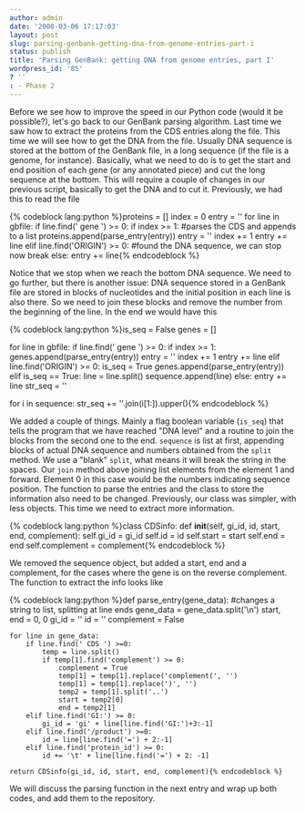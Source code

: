 ```yaml
---
author: admin
date: '2008-03-06 17:17:03'
layout: post
slug: parsing-genbank-getting-dna-from-genome-entries-part-i
status: publish
title: 'Parsing GenBank: getting DNA from genome entries, part I'
wordpress_id: '85'
? ''
: - Phase 2
---
```


Before we see how to improve the speed in our Python code (would it be
possible?), let's go back to our GenBank parsing algorithm. Last time we
saw how to extract the proteins from the CDS entries along the file.
This time we will see how to get the DNA from the file. Usually DNA
sequence is stored at the bottom of the GenBank file, in a long sequence
(if the file is a genome, for instance). Basically, what we need to do
is to get the start and end position of each gene (or any annotated
piece) and cut the long sequence at the bottom. This will require a
couple of changes in our previous script, basically to get the DNA and
to cut it. Previously, we had this to read the file 

{% codeblock lang:python %}proteins = [] 
index = 0 entry = '' 
for line in gbfile:
	if line.find(' gene ') >= 0: 
		if index \>= 1: 
		\#parses the CDS and appends to a list 
			proteins.append(parse_entry(entry)) 
			entry = '' 
			index += 1
			entry += line 
	elif line.find('ORIGIN') >= 0: 
		#found the DNA sequence, we can stop now 
		break 
	else: 
		entry += line{% endcodeblock %} 

Notice
that we stop when we reach the bottom DNA sequence. We need to go
further, but there is another issue: DNA sequence stored in a GenBank
file are stored in blocks of nucleotides and the initial position in
each line is also there. So we need to join these blocks and remove the
number from the beginning of the line. In the end we would have this


{% codeblock lang:python %}is_seq = False
genes = [] 

for line in gbfile: 
	if line.find(' gene ') >= 0: 
		if index \>= 1:
			genes.append(parse_entry(entry)) 
			entry = '' 
			index += 1 
			entry += line
	elif line.find('ORIGIN') >= 0:
		is_seq = True
		genes.append(parse_entry(entry)) 
	elif is_seq == True: 
		line = line.split() 
		sequence.append(line) 
	else:
		entry += line 
		str_seq = '' 
		
for i in sequence: 
	str_seq += ''.join(i[1:]).upper(){% endcodeblock %} 

We added
a couple of things. Mainly a flag boolean variable (`is_seq`) that tells
the program that we have reached "DNA level" and a routine to join the
blocks from the second one to the end. `sequence` is list at first,
appending blocks of actual DNA sequence and numbers obtained from the
`split` method. We use a "blank" `split`, what means it will break the
string in the spaces. Our `join` method above joining list elements from
the element 1 and forward. Element 0 in this case would be the numbers
indicating sequence position. The function to parse the entries and the
class to store the information also need to be changed. Previously, our
class was simpler, with less objects. This time we need to extract more
information. 

{% codeblock lang:python %}class CDSinfo:
	def __init__(self, gi_id, id, start, end, complement):
		self.gi_id = gi_id 
		self.id = id 
		self.start = start 
		self.end = end 
		self.complement = complement{% endcodeblock %} 

We removed the sequence object, but added a
start, end and a complement, for the cases where the gene is on the
reverse complement. The function to extract the info looks like


{% codeblock lang:python %}def parse_entry(gene_data): 
	#changes a string to list, splitting at line ends 
	gene_data = gene_data.split('\n') 
	start, end = 0, 0 
	gi_id = '' 
	id = '' 
	complement = False 

	for line in gene_data:
		if line.find(' CDS ') >=0: 
			temp = line.split() 
			if temp[1].find('complement') >= 0: 
				complement = True
				temp[1] = temp[1].replace('complement(', '') 
				temp[1] = temp[1].replace(')', '') 
				temp2 = temp[1].split('..') 
				start = temp2[0] 
				end = temp2[1] 
		elif line.find('GI:') >= 0: 
			gi_id = 'gi' + line[line.find('GI:')+3:-1] 
		elif line.find('/product') >=0: 
			id = line[line.find('=') + 2:-1] 
		elif line.find('protein_id') >= 0: 
			id += '\t' + line[line.find('=') + 2: -1] 
		
	return CDSinfo(gi_id, id, start, end, complement){% endcodeblock %}

We will discuss the parsing function in the next entry and wrap up both codes, and add them to the repository.
